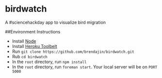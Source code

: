 birdwatch
=========

A #sciencehackday app to visualize bird migration


##Environment Instructions
* Install [Node](http://nodejs.org/)
* Install [Heroku Toolbelt](https://toolbelt.heroku.com/)
* Run `git clone https://github.com/brendajin/birdwatch.git`
* Rub `cd birdwatch`
* In the `root` directory, run `npm install`
* In the `root` directory, run `foreman start`. Your local server will be on `PORT 5000`
